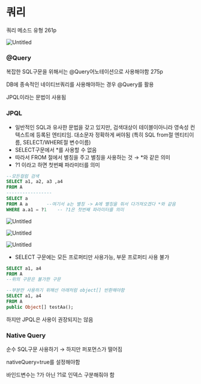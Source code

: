 # 쿼리

쿼리 메소드 유형 261p 

![Untitled](%E1%84%8F%E1%85%AF%E1%84%85%E1%85%B5%207ddaa8b003fb4923ba4df2643755bc82/Untitled.png)

### @Query

복잡한 SQL구문을 위해서는 @Query어노테이션으로 사용해야함 275p

DB에 종속적인 네이티브쿼리를 사용해야하는 경우 @Query를 활용 

JPQL이라는 문법이 사용됨 

### JPQL

- 일반적인 SQL과 유사한 문법을 갖고 있지만, 검색대상이 테이블이아니라 영속성 컨텍스트에 등록된 엔티티임. 대소문자 정확하게 써야됨 
(특히 SQL from절 엔티티이름, SELECT/WHERE절 변수이름)
- SELECT구문에서 *를 사용할 수 없음
- 따라서 FROM 절에서 별칭을 주고 별칭을 사용하는 것 → *와 같은 의미
- ?1 이라고 하면 첫번째 파라미터를 의미

```sql
--모든컬럼 검색 
SELECT a1, a2, a3 ,a4
FROM A
-----------------
SELECT a 
FROM A a       --여기서 a는 별칭 -> A에 별칭을 줘서 다가져오겠다 *와 같음
WHERE a.a1 = ?1    -- ?1은 첫번째 파라미터를 의미 
```

![Untitled](%E1%84%8F%E1%85%AF%E1%84%85%E1%85%B5%207ddaa8b003fb4923ba4df2643755bc82/Untitled%201.png)

![Untitled](%E1%84%8F%E1%85%AF%E1%84%85%E1%85%B5%207ddaa8b003fb4923ba4df2643755bc82/Untitled%202.png)

![Untitled](%E1%84%8F%E1%85%AF%E1%84%85%E1%85%B5%207ddaa8b003fb4923ba4df2643755bc82/Untitled%203.png)

- SELECT 구문에는 모든 프로퍼티만 사용가능, 부문 프로퍼티 사용 불가

```sql
SELECT a1, a4
FROM A 
--위의 구문은 불가한 구문 

--부분만 사용하기 위해선 아래처럼 object[] 반환해야함 
SELECT a1, a4
FROM A 
public Object[] testAa();
```

하지만 JPQL은 사용이 권장되지는 않음 

### Native Query

순수 SQL구문 사용하기 → 하지만 퍼포먼스가 떨어짐

nativeQuery=true를 설정해야함 

바인드변수는 ?가 아닌 ?1로 인덱스 구분해줘야 함